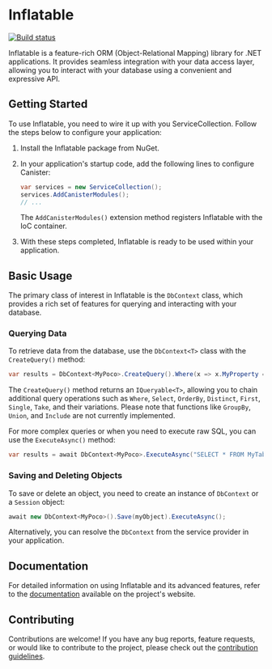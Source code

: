 # Inflatable

[![Build status](https://ci.appveyor.com/api/projects/status/nr3ltljg4rkfwnph?svg=true)](https://ci.appveyor.com/project/JaCraig/inflatable)

Inflatable is a feature-rich ORM (Object-Relational Mapping) library for .NET applications. It provides seamless integration with your data access layer, allowing you to interact with your database using a convenient and expressive API.

## Getting Started

To use Inflatable, you need to wire it up with you ServiceCollection. Follow the steps below to configure your application:

1. Install the Inflatable package from NuGet.

2. In your application's startup code, add the following lines to configure Canister:

    ```csharp
    var services = new ServiceCollection();
    services.AddCanisterModules();
    // ...
    ```

    The `AddCanisterModules()` extension method registers Inflatable with the IoC container.

3. With these steps completed, Inflatable is ready to be used within your application.

## Basic Usage

The primary class of interest in Inflatable is the `DbContext` class, which provides a rich set of features for querying and interacting with your database.

### Querying Data

To retrieve data from the database, use the `DbContext<T>` class with the `CreateQuery()` method:

```csharp
var results = DbContext<MyPoco>.CreateQuery().Where(x => x.MyProperty == 12).ToList();
```

The `CreateQuery()` method returns an `IQueryable<T>`, allowing you to chain additional query operations such as `Where`, `Select`, `OrderBy`, `Distinct`, `First`, `Single`, `Take`, and their variations. Please note that functions like `GroupBy`, `Union`, and `Include` are not currently implemented.

For more complex queries or when you need to execute raw SQL, you can use the `ExecuteAsync()` method:

```csharp
var results = await DbContext<MyPoco>.ExecuteAsync("SELECT * FROM MyTable", CommandType.Text, "MyConnectionString");
```

### Saving and Deleting Objects

To save or delete an object, you need to create an instance of `DbContext` or a `Session` object:

```csharp
await new DbContext<MyPoco>().Save(myObject).ExecuteAsync();
```

Alternatively, you can resolve the `DbContext` from the service provider in your application.

## Documentation

For detailed information on using Inflatable and its advanced features, refer to the [documentation](https://jacraig.github.io/Inflatable/) available on the project's website.

## Contributing

Contributions are welcome! If you have any bug reports, feature requests, or would like to contribute to the project, please check out the [contribution guidelines](https://github.com/JaCraig/Inflatable/blob/master/CONTRIBUTING.md).